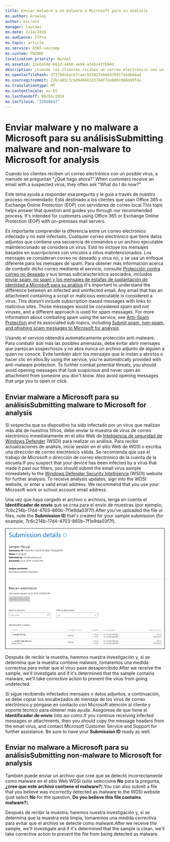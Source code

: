 ```yaml
---
title: Enviar malware y no malware a Microsoft para su análisis
ms.author: krowley
author: kccross
manager: laurawi
ms.date: 3/14/2018
ms.audience: ITPro
ms.topic: article
ms.service: O365-seccomp
ms.custom: TN2DMC
localization_priority: Normal
ms.assetid: 12eba50e-661d-44b8-ae94-a34bc47fb84d
description: ¿Cuando los clientes reciben un correo electrónico con un posible virus, que a menudo askWhat hacer hacer ahora?
ms.openlocfilehash: d7379dcbacb7caec92582feb66d35d174edb64a4
ms.sourcegitcommit: 22bca85c3c6d946083d3784f72e886c068d49f4a
ms.translationtype: MT
ms.contentlocale: es-ES
ms.lasthandoff: 08/06/2018
ms.locfileid: "22026647"
---
```

# <a name="submitting-malware-and-non-malware-to-microsoft-for-analysis"></a><span data-ttu-id="cf9a4-103">Enviar malware y no malware a Microsoft para su análisis</span><span class="sxs-lookup"><span data-stu-id="cf9a4-103">Submitting malware and non-malware to Microsoft for analysis</span></span>

<span data-ttu-id="cf9a4-104">Cuando los clientes reciben un correo electrónico con un posible virus, a menudo se preguntan "¿Qué hago ahora?".</span><span class="sxs-lookup"><span data-stu-id="cf9a4-104">When customers receive an email with a suspected virus, they often ask "What do I do now?"</span></span>
  
<span data-ttu-id="cf9a4-p101">Este tema ayuda a responder esa pregunta y le guía a través de nuestro proceso recomendado. Está destinado a los clientes que usan Office 365 o Exchange Online Protection (EOP) con servidores de correo local.</span><span class="sxs-lookup"><span data-stu-id="cf9a4-p101">This topic helps answer that question and guides you through our recommended process. It's intended for customers using Office 365 or Exchange Online Protection (EOP) with on-premises mail servers.</span></span>
  
<span data-ttu-id="cf9a4-p102">Es importante comprender la diferencia entre un correo electrónico infectado y no esté infectado. Cualquier correo electrónico que tiene datos adjuntos que contiene una secuencia de comandos o un archivo ejecutable malintencionado se considera un virus. Esto no incluye los mensajes basados en suscripciones con vínculos a sitios malintencionados. Los mensajes se consideran correo no deseado y virus no, y se usa un enfoque diferente para los mensajes de spam. Para obtener más información acerca de combatir dicho correo mediante el servicio, consulte [Protección contra correo no deseado](http://technet.microsoft.com/library/d5c58b9d-c9a2-4f2e-b4aa-b202aa4d5e7d.aspx) y sus temas subcaracterística asociados, incluidos [enviar spam, no spam y los mensajes de estafas de suplantación de identidad a Microsoft para su análisis](submit-spam-non-spam-and-phishing-scam-messages-to-microsoft-for-analysis.md).</span><span class="sxs-lookup"><span data-stu-id="cf9a4-p102">It's important to understand the difference between an infected and uninfected email. Any email that has an attachment containing a script or malicious executable is considered a virus. This doesn't include subscription-based messages with links to malicious sites. Those messages would be considered spam and not viruses, and a different approach is used for spam messages. For more information about combating spam using the service, see [Anti-Spam Protection](http://technet.microsoft.com/library/d5c58b9d-c9a2-4f2e-b4aa-b202aa4d5e7d.aspx) and its associated sub-topics, including [Submit spam, non-spam, and phishing scam messages to Microsoft for analysis](submit-spam-non-spam-and-phishing-scam-messages-to-microsoft-for-analysis.md).</span></span> 
  
<span data-ttu-id="cf9a4-p103">Usando el servicio obtendrá automáticamente protección anti-malware. Para combatir aún más las posibles amenazas, debe evitar abrir mensajes que parezcan sospechosos y no abra nunca un archivo adjunto de alguien a quien no conoce. Evite también abrir los mensajes que le instan a abrirlos o hacer clic en ellos.</span><span class="sxs-lookup"><span data-stu-id="cf9a4-p103">By using the service, you're automatically provided with anti-malware protection. To further combat potential threats, you should avoid opening messages that look suspicious and never open an attachment from someone you don't know. Also avoid opening messages that urge you to open or click.</span></span>
  
## <a name="submitting-malware-to-microsoft-for-analysis"></a><span data-ttu-id="cf9a4-115">Enviar malware a Microsoft para su análisis</span><span class="sxs-lookup"><span data-stu-id="cf9a4-115">Submitting malware to Microsoft for analysis</span></span>

<span data-ttu-id="cf9a4-p104">Si sospecha que su dispositivo ha sido infectado por un virus que realizan más allá de nuestros filtros, debe enviar la muestra de virus de correo electrónico inmediatamente en el sitio Web de [Inteligencia de seguridad de Windows Defender](https://go.microsoft.com/fwlink/p/?LinkId=196858) (WSDI) para realizar un análisis. Para recibir actualizaciones de análisis, inicie sesión en el sitio Web de WDSI o escriba una dirección de correo electrónico válida. Se recomienda que use el trabajo de Microsoft o dirección de correo electrónico de la cuenta de la escuela.</span><span class="sxs-lookup"><span data-stu-id="cf9a4-p104">If you suspect that your device has been infected by a virus that made it past our filters, you should submit the email virus sample immediately to the [Windows Defender Security Intelligence](https://go.microsoft.com/fwlink/p/?LinkId=196858) (WSDI) website for further analysis. To receive analysis updates, sign into the WDSI website, or enter a valid email address. We recommend that you use your Microsoft work or school account email address.</span></span> 
  
<span data-ttu-id="cf9a4-119">Una vez que haya cargado el archivo o archivos, tenga en cuenta el **Identificador de envío** que se crea para el envío de muestras (por ejemplo, 7c6c214b-17d4-4703-860b-7f1e9da03f7f).</span><span class="sxs-lookup"><span data-stu-id="cf9a4-119">After you've uploaded the file or files, note the **Submission ID** that's created for your sample submission (for example, 7c6c214b-17d4-4703-860b-7f1e9da03f7f).</span></span> 
  
![Detalles de envío en el sitio web Windows Defender Security Intelligence](media/EOP-Malware-Protection-Center.png)
  
<span data-ttu-id="cf9a4-121">Después de recibir la muestra, haremos nuestra investigación y, si se determina que la muestra contiene malware, tomaremos una medida correctiva para evitar que el virus pase desapercibido.</span><span class="sxs-lookup"><span data-stu-id="cf9a4-121">After we receive the sample, we'll investigate and if it's determined that the sample contains malware, we'll take corrective action to prevent the virus from going undetected.</span></span>
  
<span data-ttu-id="cf9a4-p105">Si sigue recibiendo infectados mensajes o datos adjuntos, a continuación, se debe copiar los encabezados de mensaje de los virus de correo electrónico y póngase en contacto con Microsoft atención al cliente y soporte técnico para obtener más ayuda. Asegúrese de que tiene el **Identificador de envío** listo así como.</span><span class="sxs-lookup"><span data-stu-id="cf9a4-p105">If you continue receiving infected messages or attachments, then you should copy the message headers from the email virus, and contact Microsoft Customer Service and Support for further assistance. Be sure to have your **Submission ID** ready as well.</span></span> 
  
## <a name="submitting-non-malware-to-microsoft-for-analysis"></a><span data-ttu-id="cf9a4-124">Enviar no malware a Microsoft para su análisis</span><span class="sxs-lookup"><span data-stu-id="cf9a4-124">Submitting non-malware to Microsoft for analysis</span></span>

<span data-ttu-id="cf9a4-125">También puede enviar un archivo que cree que se detectó incorrectamente como malware en el sitio Web WDSI (sólo seleccione **No** para la pregunta, **¿cree que este archivo contiene el malware?**).</span><span class="sxs-lookup"><span data-stu-id="cf9a4-125">You can also submit a file that you believe was incorrectly detected as malware to the WDSI website (just select **No** for the question, **Do you believe this file contains malware?**).</span></span>
  
<span data-ttu-id="cf9a4-126">Después de recibir la muestra, haremos nuestra investigación y, si se determina que la muestra está limpia, tomaremos una medida correctiva para evitar que el archivo se detecte como malware.</span><span class="sxs-lookup"><span data-stu-id="cf9a4-126">After we receive the sample, we'll investigate and if it's determined that the sample is clean, we'll take corrective action to prevent the file from being detected as malware.</span></span>
  

